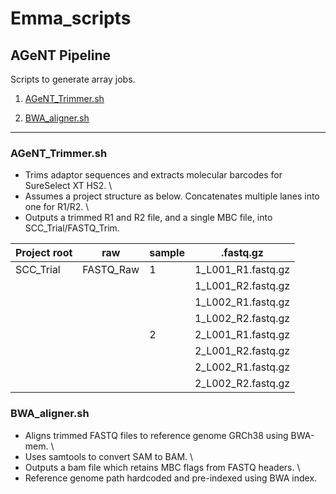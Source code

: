 # Emma_scripts

## AGeNT Pipeline

Scripts to generate array jobs. 

1. [AGeNT_Trimmer.sh](#agent_trimmersh)

1. [BWA_aligner.sh](#bwa_alignersh)


***


### AGeNT_Trimmer.sh

- Trims adaptor sequences and extracts molecular barcodes for SureSelect XT HS2. \
- Assumes a project structure as below. Concatenates multiple lanes into one for R1/R2. \
- Outputs a trimmed R1 and R2 file, and a single MBC file, into SCC_Trial/FASTQ_Trim.

Project root | raw | sample | .fastq.gz
--- | --- | --- | ---
SCC_Trial | FASTQ_Raw | 1 | 1_L001_R1.fastq.gz
|  |  |  | 1_L001_R2.fastq.gz
| |  |  | 1_L002_R1.fastq.gz
|  |  |  | 1_L002_R2.fastq.gz
| |  | 2 | 2_L001_R1.fastq.gz
|  |  |  | 2_L001_R2.fastq.gz
| |  |  | 2_L002_R1.fastq.gz
|  |  |  | 2_L002_R2.fastq.gz



### BWA_aligner.sh

- Aligns trimmed FASTQ files to reference genome GRCh38 using BWA-mem. \
- Uses samtools to convert SAM to BAM. \
- Outputs a bam file which retains MBC flags from FASTQ headers. \
- Reference genome path hardcoded and pre-indexed using BWA index. 
